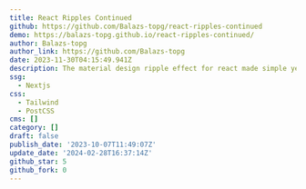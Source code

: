 ```yaml
---
title: React Ripples Continued
github: https://github.com/Balazs-topg/react-ripples-continued
demo: https://balazs-topg.github.io/react-ripples-continued/
author: Balazs-topg
author_link: https://github.com/Balazs-topg
date: 2023-11-30T04:15:49.941Z
description: The material design ripple effect for react made simple yet customisable
ssg:
  - Nextjs
css:
  - Tailwind
  - PostCSS
cms: []
category: []
draft: false
publish_date: '2023-10-07T11:49:07Z'
update_date: '2024-02-28T16:37:14Z'
github_star: 5
github_fork: 0
---
```


